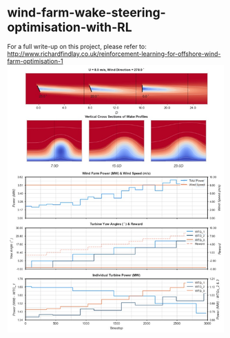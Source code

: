 # wind-farm-wake-steering-optimisation-with-RL
For a full write-up on this project, please refer to: http://www.richardfindlay.co.uk/reinforcement-learning-for-offshore-wind-farm-optimisation-1
![til](./visualisations/floris_animation_screenshot.jpg)
